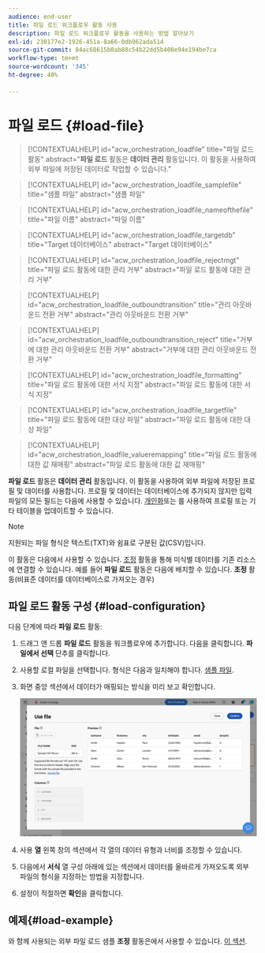 ```yaml
---
audience: end-user
title: 파일 로드 워크플로우 활동 사용
description: 파일 로드 워크플로우 활동을 사용하는 방법 알아보기
exl-id: 230177e2-1926-451a-8a66-0db962ada514
source-git-commit: 84ac68615b0ab88c54b22dd5b400e94e194be7ca
workflow-type: tm+mt
source-wordcount: '345'
ht-degree: 40%

---
```


# 파일 로드 {#load-file}

>[!CONTEXTUALHELP]
>id="acw_orchestration_loadfile"
>title="파일 로드 활동"
>abstract="**파일 로드** 활동은 **데이터 관리** 활동입니다. 이 활동을 사용하여 외부 파일에 저장된 데이터로 작업할 수 있습니다."

>[!CONTEXTUALHELP]
>id="acw_orchestration_loadfile_samplefile"
>title="샘플 파일"
>abstract="샘플 파일"

>[!CONTEXTUALHELP]
>id="acw_orchestration_loadfile_nameofthefile"
>title="파일 이름"
>abstract="파일 이름"

>[!CONTEXTUALHELP]
>id="acw_orchestration_loadfile_targetdb"
>title="Target 데이터베이스"
>abstract="Target 데이터베이스"

>[!CONTEXTUALHELP]
>id="acw_orchestration_loadfile_rejectmgt"
>title="파일 로드 활동에 대한 관리 거부"
>abstract="파일 로드 활동에 대한 관리 거부"

>[!CONTEXTUALHELP]
>id="acw_orchestration_loadfile_outboundtransition"
>title="관리 아웃바운드 전환 거부"
>abstract="관리 아웃바운드 전환 거부"

>[!CONTEXTUALHELP]
>id="acw_orchestration_loadfile_outboundtransition_reject"
>title="거부에 대한 관리 아웃바운드 전환 거부"
>abstract="거부에 대한 관리 아웃바운드 전환 거부"

>[!CONTEXTUALHELP]
>id="acw_orchestration_loadfile_formatting"
>title="파일 로드 활동에 대한 서식 지정"
>abstract="파일 로드 활동에 대한 서식 지정"

>[!CONTEXTUALHELP]
>id="acw_orchestration_loadfile_targetfile"
>title="파일 로드 활동에 대한 대상 파일"
>abstract="파일 로드 활동에 대한 대상 파일"

>[!CONTEXTUALHELP]
>id="acw_orchestration_loadfile_valueremapping"
>title="파일 로드 활동에 대한 값 재매핑"
>abstract="파일 로드 활동에 대한 값 재매핑"


**파일 로드** 활동은 **데이터 관리** 활동입니다. 이 활동을 사용하여 외부 파일에 저장된 프로필 및 데이터를 사용합니다. 프로필 및 데이터는 데이터베이스에 추가되지 않지만 입력 파일의 모든 필드는 다음에 사용할 수 있습니다. [개인화](../../personalization/gs-personalization.md)또는 를 사용하여 프로필 또는 기타 테이블을 업데이트할 수 있습니다.

>[!NOTE]
>지원되는 파일 형식은 텍스트(TXT)와 쉼표로 구분된 값(CSV)입니다.

이 활동은 다음에서 사용할 수 있습니다. [조정](reconciliation.md) 활동을 통해 미식별 데이터를 기존 리소스에 연결할 수 있습니다. 예를 들어 **파일 로드** 활동은 다음에 배치할 수 있습니다. **조정** 활동(비표준 데이터를 데이터베이스로 가져오는 경우)

## 파일 로드 활동 구성 {#load-configuration}

다음 단계에 따라 **파일 로드** 활동:

1. 드래그 앤 드롭 **파일 로드** 활동을 워크플로우에 추가합니다. 다음을 클릭합니다. **파일에서 선택** 단추를 클릭합니다.

1. 사용할 로컬 파일을 선택합니다. 형식은 다음과 일치해야 합니다. [샘플 파일](../../audience/file-audience.md#sample-file).

1. 화면 중앙 섹션에서 데이터가 매핑되는 방식을 미리 보고 확인합니다.

   ![](../assets/load-file.png)

1. 사용 **열** 왼쪽 창의 섹션에서 각 열의 데이터 유형과 너비를 조정할 수 있습니다.

1. 다음에서 **서식** 열 구성 아래에 있는 섹션에서 데이터를 올바르게 가져오도록 외부 파일의 형식을 지정하는 방법을 지정합니다.

1. 설정이 적절하면 **확인**&#x200B;을 클릭합니다.

## 예제{#load-example}

와 함께 사용되는 외부 파일 로드 샘플 **조정** 활동은에서 사용할 수 있습니다. [이 섹션](reconciliation.md#reconciliation-example).
